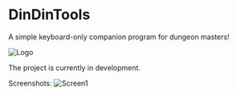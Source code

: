 # DinDinTools
A simple keyboard-only companion program for dungeon masters!

![Logo](http://i.imgur.com/RUWPP9N.png)

The project is currently in development.

Screenshots:
![Screen1](http://i.imgur.com/D9Mcfjn.png)
